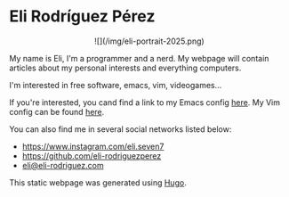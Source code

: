 # Eli Rodríguez Pérez

<center>![](/img/eli-portrait-2025.png)</center>

My name is Eli, I'm a programmer and a nerd. My webpage
will contain articles about my personal interests and everything computers.

I'm interested in free software, emacs, vim, videogames...

If you're interested, you cand find a link to my Emacs config
[here](https://github.com/eli-rodriguezperez/dotfiles/blob/master/init.el).
My Vim config can be found
[here](https://github.com/eli-rodriguezperez/dotfiles/blob/master/.config/nvim/init.vim).

You can also find me in several social networks listed below:

 - <https://www.instagram.com/eli.seven7>
 - <https://github.com/eli-rodriguezperez>
 - <eli@eli-rodriguez.com>

This static webpage was generated using [Hugo](https://gohugo.io).
